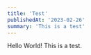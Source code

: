 ```yaml
---
title: 'Test'
publishedAt: '2023-02-26'
summary: 'This is a test'
---
```


Hello World! This is a test.
